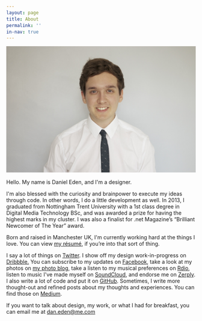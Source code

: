 ```yaml
---
layout: page
title: About
permalink: ''
in-nav: true
---
```


![This is my face. There are many like it but this one is mine.](/uploads/2013/08/Portrait.jpg)

Hello. My name is Daniel Eden, and I'm a designer.

I'm also blessed with the curiosity and brainpower to execute my ideas through code. In other words, I do a little development as well. In 2013, I graduated from Nottingham Trent University with a 1st class degree in Digital Media Technology BSc, and was awarded a prize for having the highest marks in my cluster. I was also a finalist for .net Magazine’s “Brilliant Newcomer of The Year” award.

Born and raised in Manchester UK, I'm currently working hard at the things I love. You can view [my résumé](http://cl.ly/OlXO), if you’re into that sort of thing.

I say a lot of things on [Twitter](http://twitter.com/_dte). I show off my design work-in-progress on [Dribbble.](http://dribbble.com/dte) You can subscribe to my updates on [Facebook](http://www.facebook.com/daniel.eden), take a look at my photos on [my photo blog](http://photos.daneden.me/), take a listen to my musical preferences on [Rdio](http://rdio.com/people/daneden), listen to music I've made myself on [SoundCloud](http://soundcloud.com/d4te), and endorse me on [Zerply](http://zerp.ly/dte). I also write a lot of code and put it on [GitHub](https://github.com/daneden). Sometimes, I write more thought-out and refined posts about my thoughts and experiences. You can find those on [Medium](http://medium.com/@_dte).

If you want to talk about design, my work, or what I had for breakfast, you can email me at [dan.eden@me.com](mailto:dan.eden@me.com)
